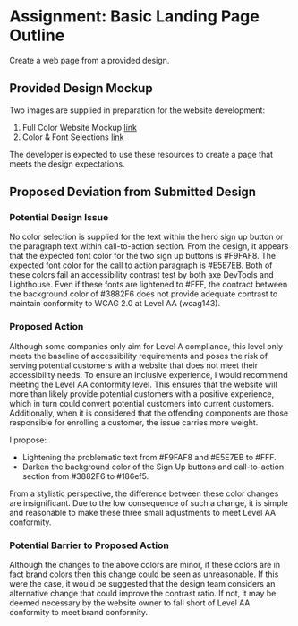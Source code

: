 # Assignment: Basic Landing Page Outline
Create a web page from a provided design.
## Provided Design Mockup
Two images are supplied in preparation for the website development:
1. Full Color Website Mockup [link](https://github.com/codingmarisa/Basic-Landing-Page-Outline/blob/main/images/website-mockup.png?raw=true)
2. Color & Font Selections [link](https://github.com/codingmarisa/Basic-Landing-Page-Outline/blob/main/images/font-and-color-selections.png?raw=true) 

The developer is expected to use these resources to create a page that meets the design expectations.
## Proposed Deviation from Submitted Design
### Potential Design Issue
No color selection is supplied for the text within the hero sign up button or the paragraph text within call-to-action section. From the design, it appears that the expected font color for the two sign up buttons is #F9FAF8. The expected font color for the call to action paragraph is #E5E7EB. Both of these colors fail an accessibility contrast test by both axe DevTools and Lighthouse. Even if these fonts are lightened to #FFF, the contract between the background color of #3882F6 does not provide adequate contrast to maintain conformity to WCAG 2.0 at Level AA (wcag143).
### Proposed Action
Although some companies only aim for Level A compliance, this level only meets the baseline of accessibility requirements and poses the risk of serving potential customers with a website that does not meet their accessibility needs. To ensure an inclusive experience, I would recommend meeting the Level AA conformity level. This ensures that the website will more than likely provide potential customers with a positive experience, which in turn could convert potential customers into current customers. Additionally, when it is considered that the offending components are those responsible for enrolling a customer, the issue carries more weight.

I propose: 
- Lightening the problematic text from #F9FAF8 and #E5E7EB to #FFF.
- Darken the background color of the Sign Up buttons and call-to-action section from #3882F6 to #186ef5.

From a stylistic perspective, the difference between these color changes are insignificant. Due to the low consequence of such a change, it is simple and reasonable to make these three small adjustments to meet Level AA conformity.

### Potential Barrier to Proposed Action
Although the changes to the above colors are minor, if these colors are in fact brand colors then this change could be seen as unreasonable. If this were the case, it would be suggested that the design team considers an alternative change that could improve the contrast ratio. If not, it may be deemed necessary by the website owner to fall short of Level AA conformity to meet brand conformity.
